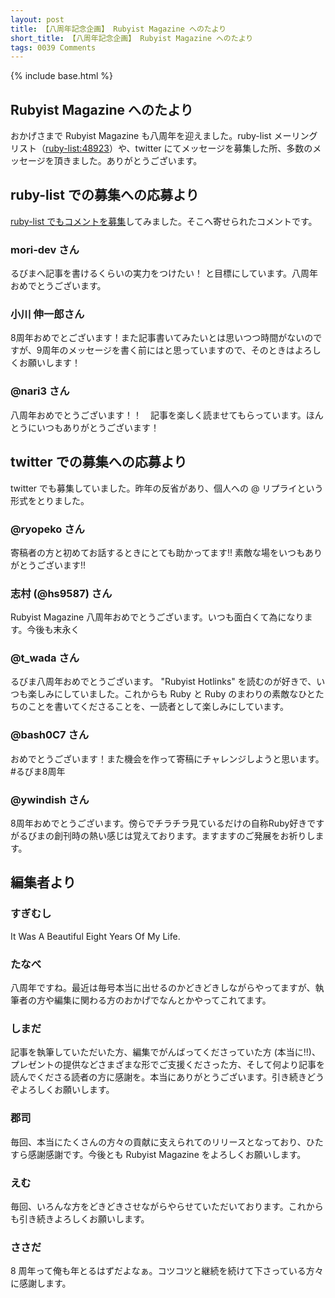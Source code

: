 ```yaml
---
layout: post
title: 【八周年記念企画】 Rubyist Magazine へのたより
short_title: 【八周年記念企画】 Rubyist Magazine へのたより
tags: 0039 Comments
---
```

{% include base.html %}


## Rubyist Magazine へのたより

おかげさまで Rubyist Magazine も八周年を迎えました。ruby-list メーリングリスト（[ruby-list:48923](http://blade.nagaokaut.ac.jp/cgi-bin/scat.rb/ruby/ruby-list/48923)）や、twitter にてメッセージを募集した所、多数のメッセージを頂きました。ありがとうございます。

## ruby-list での募集への応募より

[ruby-list でもコメントを募集](http://blade.nagaokaut.ac.jp/cgi-bin/scat.rb/ruby/ruby-list/48923)してみました。そこへ寄せられたコメントです。

### mori-dev さん

るびまへ記事を書けるくらいの実力をつけたい！ と目標にしています。八周年おめでとうございます。

### 小川 伸一郎さん

8周年おめでとございます！また記事書いてみたいとは思いつつ時間がないのですが、9周年のメッセージを書く前にはと思っていますので、そのときはよろしくお願いします！

### @nari3 さん

八周年おめでとうございます！！　記事を楽しく読ませてもらっています。ほんとうにいつもありがとうございます！

## twitter での募集への応募より

twitter でも募集していました。昨年の反省があり、個人への @ リプライという形式をとりました。

### @ryopeko さん

寄稿者の方と初めてお話するときにとても助かってます!! 素敵な場をいつもありがとうございます!!

### 志村 (@hs9587) さん

Rubyist Magazine 八周年おめでとうございます。いつも面白くて為になります。今後も末永く

### @t_wada さん

るびま八周年おめでとうございます。 "Rubyist Hotlinks" を読むのが好きで、いつも楽しみにしていました。これからも Ruby と Ruby のまわりの素敵なひとたちのことを書いてくださることを、一読者として楽しみにしています。

### @bash0C7 さん

おめでとうございます！また機会を作って寄稿にチャレンジしようと思います。 #るびま8周年

### @ywindish さん

8周年おめでとうございます。傍らでチラチラ見ているだけの自称Ruby好きですがるびまの創刊時の熱い感じは覚えております。ますますのご発展をお祈りします。

## 編集者より

### すぎむし

It Was A Beautiful Eight Years Of My Life.

### たなべ

八周年ですね。最近は毎号本当に出せるのかどきどきしながらやってますが、執筆者の方や編集に関わる方のおかげでなんとかやってこれてます。

### しまだ

記事を執筆していただいた方、編集でがんばってくださっていた方 (本当に!!)、プレゼントの提供などさまざまな形でご支援くださった方、そして何より記事を読んでくださる読者の方に感謝を。本当にありがとうございます。引き続きどうぞよろしくお願いします。

### 郡司

毎回、本当にたくさんの方々の貢献に支えられてのリリースとなっており、ひたすら感謝感謝です。今後とも Rubyist Magazine をよろしくお願いします。

### えむ

毎回、いろんな方をどきどきさせながらやらせていただいております。これからも引き続きよろしくお願いします。

### ささだ

8 周年って俺も年とるはずだよなぁ。コツコツと継続を続けて下さっている方々に感謝します。


